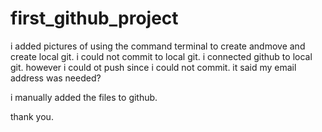 # first_github_project

i added pictures of using the command terminal to create andmove and create local git. i could not commit to local git. i connected github to local git. however i could ot push since i could not commit. 
it said my email address was needed?

i manually added the files to github. 

thank you. 
